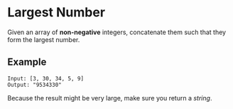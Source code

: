 # Largest Number

Given an array of **non-negative** integers, concatenate them such that they form the largest number.

## Example

```
Input: [3, 30, 34, 5, 9]
Output: "9534330"
```

Because the result might be very large, make sure you return a _string_.

